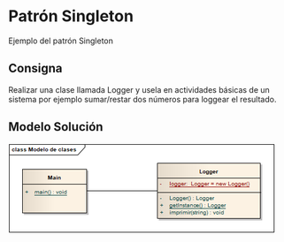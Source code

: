 # Patrón Singleton
Ejemplo del patrón Singleton

## Consigna

Realizar una clase llamada Logger y usela en actividades básicas de un sistema por ejemplo sumar/restar dos números para loggear el resultado.

## Modelo Solución
![Modelo](/modelo.png?raw=true)
